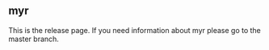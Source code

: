 ## myr
This is the release page. If you need information about myr please go to the master branch.


